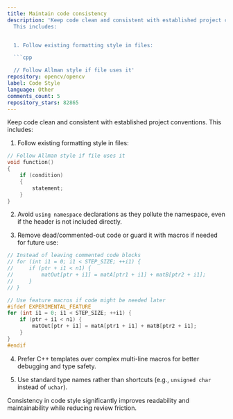 ```yaml
---
title: Maintain code consistency
description: 'Keep code clean and consistent with established project conventions.
  This includes:


  1. Follow existing formatting style in files:

  ```cpp

  // Follow Allman style if file uses it'
repository: opencv/opencv
label: Code Style
language: Other
comments_count: 5
repository_stars: 82865
---
```


Keep code clean and consistent with established project conventions. This includes:

1. Follow existing formatting style in files:
```cpp
// Follow Allman style if file uses it
void function()
{
    if (condition)
    {
        statement;
    }
}
```

2. Avoid `using namespace` declarations as they pollute the namespace, even if the header is not included directly.

3. Remove dead/commented-out code or guard it with macros if needed for future use:
```cpp
// Instead of leaving commented code blocks
// for (int i1 = 0; i1 < STEP_SIZE; ++i1) {
//     if (ptr + i1 < n1) {
//         matOut[ptr + i1] = matA[ptr1 + i1] + matB[ptr2 + i1];
//     }
// }

// Use feature macros if code might be needed later
#ifdef EXPERIMENTAL_FEATURE
for (int i1 = 0; i1 < STEP_SIZE; ++i1) {
    if (ptr + i1 < n1) {
        matOut[ptr + i1] = matA[ptr1 + i1] + matB[ptr2 + i1];
    }
}
#endif
```

4. Prefer C++ templates over complex multi-line macros for better debugging and type safety.

5. Use standard type names rather than shortcuts (e.g., `unsigned char` instead of `uchar`).

Consistency in code style significantly improves readability and maintainability while reducing review friction.
